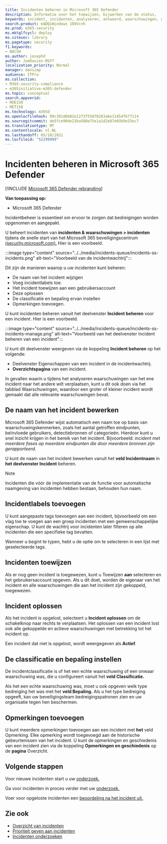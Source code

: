 ```yaml
---
title: Incidenten beheren in Microsoft 365 Defender
description: Informatie over het toewijzen, bijwerken van de status,
keywords: incident, incidenten, analyseren, antwoord, waarschuwingen, gecorreleerd waarschuwingen, toewijzen, bijwerken, status, beheren, classificatie, microsoft, 365, m365
search.product: eADQiWindows 10XVcnh
ms.prod: m365-security
ms.mktglfcycl: deploy
ms.sitesec: library
ms.pagetype: security
f1.keywords:
- NOCSH
ms.author: josephd
author: JoeDavies-MSFT
localization_priority: Normal
manager: dansimp
audience: ITPro
ms.collection:
- M365-security-compliance
- m365initiative-m365-defender
ms.topic: conceptual
search.appverid:
- MOE150
- MET150
ms.technology: m365d
ms.openlocfilehash: 09c391d6b02e1273f55070283a6e11454f677114
ms.sourcegitcommit: de5fce90de22ba588e75e1a1d2e87e03b9e25ec7
ms.translationtype: MT
ms.contentlocale: nl-NL
ms.lasthandoff: 05/10/2021
ms.locfileid: "52299999"
---
```

# <a name="manage-incidents-in-microsoft-365-defender"></a>Incidenten beheren in Microsoft 365 Defender

[!INCLUDE [Microsoft 365 Defender rebranding](../includes/microsoft-defender.md)]


**Van toepassing op:**
- Microsoft 365 Defender

Incidentbeheer is essentieel om ervoor te zorgen dat bedreigingen worden opgenomen en aangepakt.

U beheert incidenten van **incidenten & waarschuwingen > incidenten** tijdens de snelle start van het Microsoft 365 beveiligingscentrum [(security.microsoft.com).](https://security.microsoft.com) Hier is een voorbeeld.

:::image type="content" source="../../media/incidents-queue/incidents-ss-incidents.png" alt-text="Voorbeeld van de incidentwachtrij":::

Dit zijn de manieren waarop u uw incidenten kunt beheren:

- De naam van het incident wijzigen
- Voeg incidentlabels toe.
- Het incident toewijzen aan een gebruikersaccount
- Deze oplossen 
- De classificatie en bepaling ervan instellen
- Opmerkingen toevoegen.

U kunt incidenten beheren vanuit het deelvenster **Incident beheren** voor een incident. Hier is een voorbeeld.

:::image type="content" source="../../media/incidents-queue/incidents-ss-incidents-manage.png" alt-text="Voorbeeld van het deelvenster Incident beheren van een incident":::

U kunt dit deelvenster weergeven via de koppeling **Incident beheren** op het volgende:

- Deelvenster Eigenschappen van een incident in de incidentwachtrij.
- **Overzichtspagina** van een incident.

In gevallen waarin u tijdens het analyseren waarschuwingen van het ene incident naar  het andere wilt verplaatsen, kunt u dit ook doen via het tabblad Waarschuwingen, waardoor een groter of kleiner incident wordt gemaakt dat alle relevante waarschuwingen bevat.

## <a name="edit-the-incident-name"></a>De naam van het incident bewerken

Microsoft 365 Defender wijst automatisch een naam toe op basis van waarschuwingskenmerken, zoals het aantal getroffen eindpunten, beïnvloede gebruikers, detectiebronnen of categorieën. Hierdoor kunt u snel inzicht krijgen in het bereik van het incident. Bijvoorbeeld: *incident met meerdere fases op meerdere eindpunten die door meerdere bronnen zijn gerapporteerd.*

U kunt de naam van het incident bewerken vanuit het **veld Incidentnaam** in **het deelvenster Incident** beheren.

> [!NOTE]
> Incidenten die vóór de implementatie van de functie voor automatische naamgeving van incidenten hebben bestaan, behouden hun naam.

## <a name="add-incident-tags"></a>Incidentlabels toevoegen

U kunt aangepaste tags toevoegen aan een incident, bijvoorbeeld om een vlag toe te voegen aan een groep incidenten met een gemeenschappelijke eigenschap. U kunt de wachtrij voor incidenten later filteren op alle incidenten die een specifieke tag bevatten.

Wanneer u begint te typen, hebt u de optie om te selecteren in een lijst met geselecteerde tags.

## <a name="assign-incidents"></a>Incidenten toewijzen

Als er nog geen incident is toegewezen, kunt u Toewijzen **aan** selecteren en het gebruikersaccount opgeven. Als u dit doet, worden de eigenaar van het incident en alle waarschuwingen die aan het incident zijn gekoppeld, toegewezen.

## <a name="resolve-incident"></a>Incident oplossen

Als het incident is opgelost, selecteert u **Incident oplossen** om de schakelknop naar rechts te verplaatsen. Het oplossen van een incident lost ook alle gekoppelde en actieve waarschuwingen met betrekking tot het incident op.

Een incident dat niet is opgelost, wordt weergegeven als **Actief**.

## <a name="set-the-classification-and-determination"></a>De classificatie en bepaling instellen

De incidentclassificatie is of het een echte waarschuwing of een onwaar waarschuwing was, die u configureert vanuit het **veld Classificatie.** 

Als het een echte waarschuwing was, moet u ook opgeven welk type bedreiging het was met het **veld Bepaling.** Als u het type bedreiging opgeeft, kan uw beveiligingsteam bedreigingspatronen zien en uw organisatie tegen hen beschermen. 

## <a name="add-comments"></a>Opmerkingen toevoegen

U kunt meerdere opmerkingen toevoegen aan een incident met **het** veld Opmerking. Elke opmerking wordt toegevoegd aan de historische gebeurtenissen van het incident. U kunt de opmerkingen en geschiedenis van een incident zien via de koppeling **Opmerkingen en geschiedenis** op de **pagina** Overzicht.

## <a name="next-steps"></a>Volgende stappen

Voor nieuwe incidenten start u uw [onderzoek.](investigate-incidents.md)

Ga voor incidenten in proces verder met uw [onderzoek.](investigate-incidents.md)

Voer voor opgeloste incidenten een [beoordeling na het incident uit.](first-incident-post.md)

## <a name="see-also"></a>Zie ook

- [Overzicht van incidenten](incidents-overview.md)
- [Prioriteit geven aan incidenten](incident-queue.md)
- [Incidenten onderzoeken](investigate-incidents.md)
